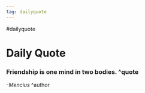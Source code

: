 ```yaml
---
tag: dailyquote
---
```


#dailyquote

# Daily Quote

### Friendship is one mind in two bodies. ^quote
*-Mencius* ^author
